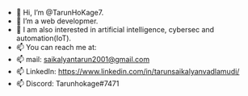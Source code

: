 - 👋 Hi, I’m @TarunHoKage7.
- 👀 I’m a web developmer.
- 🌱 I am also interested in artificial intelligence, cybersec and automation(IoT).
- 📫 You can reach me at:
- 📫 mail: saikalyantarun2001@gmail.com
- 📫 LinkedIn: https://www.linkedin.com/in/tarunsaikalyanvadlamudi/
- 📫 Discord: Tarunhokage#7471
